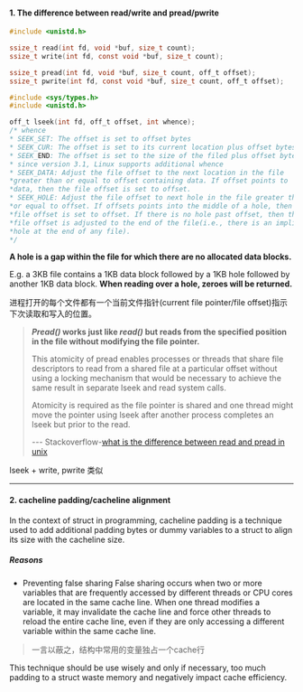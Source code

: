 #### 1. The difference between read/write and pread/pwrite

```c
#include <unistd.h>

ssize_t read(int fd, void *buf, size_t count);
ssize_t write(int fd, const void *buf, size_t count);

ssize_t pread(int fd, void *buf, size_t count, off_t offset);
ssize_t pwrite(int fd, const void *buf, size_t count, off_t offset);
```

```c
#include <sys/types.h>
#include <unistd.h>

off_t lseek(int fd, off_t offset, int whence);
/* whence
* SEEK_SET: The offset is set to offset bytes
* SEEK_CUR: The offset is set to its current location plus offset bytes
* SEEK_END: The offset is set to the size of the filed plus offset bytes
* since version 3.1, Linux supports additional whence
* SEEK_DATA: Adjust the file offset to the next location in the file
*greater than or equal to offset containing data. If offset points to
*data, then the file offset is set to offset.
* SEEK_HOLE: Adjust the file offset to next hole in the file greater than
*or equal to offset. If offsets points into the middle of a hole, then the
*file offset is set to offset. If there is no hole past offset, then the 
*file offset is adjusted to the end of the file(i.e., there is an implicit
*hole at the end of any file).
*/
```

**A hole is a gap within the file for which there are no allocated data blocks.**  



E.g. a 3KB file contains a 1KB data block followed by a 1KB hole followed by another 1KB data block. **When reading over a hole, zeroes will be returned.**



进程打开的每个文件都有一个当前文件指针(current file pointer/file offset)指示下次读取和写入的位置。

> ***Pread()* works just like *read()* but reads from  the specified position in the file without modifying the file pointer.** 
> 
> This atomicity of pread  enables processes or threads that share file descriptors to read from a shared file at a particular offset without using a locking mechanism that would be necessary to achieve the same result in separate lseek and read system calls. 
> 
> Atomicity is required as the file pointer is shared and  one thread might move the pointer using lseek after another process completes an lseek but prior to the read.
> 
> --- Stackoverflow-[what is the difference between read and pread in unix](https://unix.stackexchange.com/questions/166569/is-partition-table-type-loop-a-good-or-bad-idea-on-btrfs)

lseek + write, pwrite 类似

---

#### 2. cacheline padding/cacheline alignment
In the context of struct in programming, cacheline padding is a technique used to add additional padding bytes or dummy variables to a struct to align its size with the cacheline size.
##### Reasons
- Preventing false sharing
False sharing occurs when two or more variables that are frequently accessed by different threads or CPU cores are located in the same cache line. When one thread modifies a variable, it may invalidate the cache line and force other threads to reload the entire cache line, even if they are only accessing a different variable within the same cache line.
> 一言以蔽之，结构中常用的变量独占一个cache行


This technique should be use wisely and only if necessary, too much padding to a struct waste memory and negatively impact cache efficiency.


